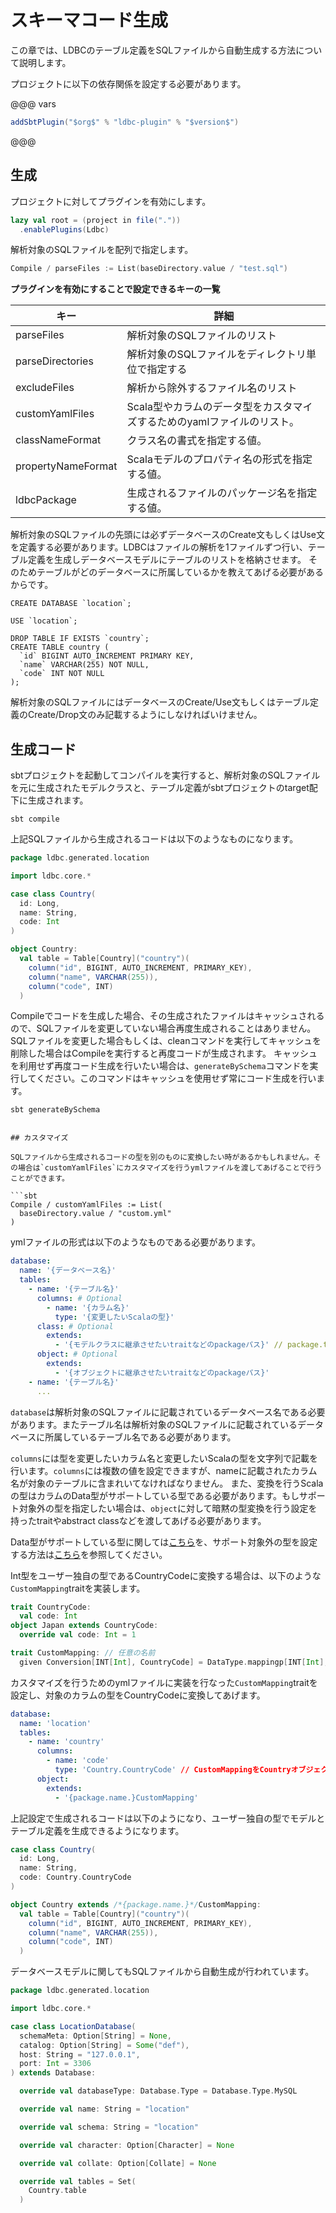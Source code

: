 # スキーマコード生成

この章では、LDBCのテーブル定義をSQLファイルから自動生成する方法について説明します。

プロジェクトに以下の依存関係を設定する必要があります。

@@@ vars
```scala 3
addSbtPlugin("$org$" % "ldbc-plugin" % "$version$")
```
@@@

## 生成

プロジェクトに対してプラグインを有効にします。

```sbt
lazy val root = (project in file("."))
  .enablePlugins(Ldbc)
```

解析対象のSQLファイルを配列で指定します。

```sbt
Compile / parseFiles := List(baseDirectory.value / "test.sql")
```

**プラグインを有効にすることで設定できるキーの一覧**

| キー                 | 詳細                                       |
|--------------------|------------------------------------------|
| parseFiles         | 解析対象のSQLファイルのリスト                         |
| parseDirectories   | 解析対象のSQLファイルをディレクトリ単位で指定する               |
| excludeFiles       | 解析から除外するファイル名のリスト                        |
| customYamlFiles    | Scala型やカラムのデータ型をカスタマイズするためのyamlファイルのリスト。 |
| classNameFormat    | クラス名の書式を指定する値。                           |
| propertyNameFormat | Scalaモデルのプロパティ名の形式を指定する値。                |
| ldbcPackage        | 生成されるファイルのパッケージ名を指定する値。                  |

解析対象のSQLファイルの先頭には必ずデータベースのCreate文もしくはUse文を定義する必要があります。LDBCはファイルの解析を1ファイルずつ行い、テーブル定義を生成しデータベースモデルにテーブルのリストを格納させます。
そのためテーブルがどのデータベースに所属しているかを教えてあげる必要があるからです。

```mysql
CREATE DATABASE `location`;

USE `location`;

DROP TABLE IF EXISTS `country`;
CREATE TABLE country (
  `id` BIGINT AUTO_INCREMENT PRIMARY KEY,
  `name` VARCHAR(255) NOT NULL,
  `code` INT NOT NULL
);
```

解析対象のSQLファイルにはデータベースのCreate/Use文もしくはテーブル定義のCreate/Drop文のみ記載するようにしなければいけません。

## 生成コード

sbtプロジェクトを起動してコンパイルを実行すると、解析対象のSQLファイルを元に生成されたモデルクラスと、テーブル定義がsbtプロジェクトのtarget配下に生成されます。

```shell
sbt compile
```

上記SQLファイルから生成されるコードは以下のようなものになります。

```scala 3
package ldbc.generated.location

import ldbc.core.*

case class Country(
  id: Long,
  name: String,
  code: Int
)

object Country:
  val table = Table[Country]("country")(
    column("id", BIGINT, AUTO_INCREMENT, PRIMARY_KEY),
    column("name", VARCHAR(255)),
    column("code", INT)
  )
```

Compileでコードを生成した場合、その生成されたファイルはキャッシュされるので、SQLファイルを変更していない場合再度生成されることはありません。SQLファイルを変更した場合もしくは、cleanコマンドを実行してキャッシュを削除した場合はCompileを実行すると再度コードが生成されます。
キャッシュを利用せず再度コード生成を行いたい場合は、`generateBySchema`コマンドを実行してください。このコマンドはキャッシュを使用せず常にコード生成を行います。

```shell
sbt generateBySchema
```

```shell

## カスタマイズ

SQLファイルから生成されるコードの型を別のものに変換したい時があるかもしれません。その場合は`customYamlFiles`にカスタマイズを行うymlファイルを渡してあげることで行うことができます。

```sbt
Compile / customYamlFiles := List(
  baseDirectory.value / "custom.yml"
)
```

ymlファイルの形式は以下のようなものである必要があります。

```yaml
database:
  name: '{データベース名}'
  tables:
    - name: '{テーブル名}'
      columns: # Optional
        - name: '{カラム名}'
          type: '{変更したいScalaの型}'
      class: # Optional
        extends:
          - '{モデルクラスに継承させたいtraitなどのpackageパス}' // package.trait.name
      object: # Optional
        extends:
          - '{オブジェクトに継承させたいtraitなどのpackageパス}'
    - name: '{テーブル名}'
      ...
```

`database`は解析対象のSQLファイルに記載されているデータベース名である必要があります。またテーブル名は解析対象のSQLファイルに記載されているデータベースに所属しているテーブル名である必要があります。

`columns`には型を変更したいカラム名と変更したいScalaの型を文字列で記載を行います。`columns`には複数の値を設定できますが、nameに記載されたカラム名が対象のテーブルに含まれいてなければなりません。
また、変換を行うScalaの型はカラムのData型がサポートしている型である必要があります。もしサポート対象外の型を指定したい場合は、`object`に対して暗黙の型変換を行う設定を持ったtraitやabstract classなどを渡してあげる必要があります。

Data型がサポートしている型に関しては[こちら](/ldbc/ja/01-Table-Definitions.html)を、サポート対象外の型を設定する方法は[こちら](/ldbc/ja/02-Custom-Data-Type.html)を参照してください。

Int型をユーザー独自の型であるCountryCodeに変換する場合は、以下のような`CustomMapping`traitを実装します。

```scala 3
trait CountryCode:
  val code: Int
object Japan extends CountryCode:
  override val code: Int = 1

trait CustomMapping: // 任意の名前
  given Conversion[INT[Int], CountryCode] = DataType.mappingp[INT[Int], CountryCode]
```

カスタマイズを行うためのymlファイルに実装を行なった`CustomMapping`traitを設定し、対象のカラムの型をCountryCodeに変換してあげます。

```yaml
database:
  name: 'location'
  tables:
    - name: 'country'
      columns:
        - name: 'code'
          type: 'Country.CountryCode' // CustomMappingをCountryオブジェクトにミックスインさせるのでそこから取得できるように記載
      object:
        extends:
          - '{package.name.}CustomMapping'
```

上記設定で生成されるコードは以下のようになり、ユーザー独自の型でモデルとテーブル定義を生成できるようになります。

```scala 3
case class Country(
  id: Long,
  name: String,
  code: Country.CountryCode
)

object Country extends /*{package.name.}*/CustomMapping:
  val table = Table[Country]("country")(
    column("id", BIGINT, AUTO_INCREMENT, PRIMARY_KEY),
    column("name", VARCHAR(255)),
    column("code", INT)
  )
```

データベースモデルに関してもSQLファイルから自動生成が行われています。

```scala 3
package ldbc.generated.location

import ldbc.core.*

case class LocationDatabase(
  schemaMeta: Option[String] = None,
  catalog: Option[String] = Some("def"),
  host: String = "127.0.0.1",
  port: Int = 3306
) extends Database:

  override val databaseType: Database.Type = Database.Type.MySQL

  override val name: String = "location"

  override val schema: String = "location"

  override val character: Option[Character] = None

  override val collate: Option[Collate] = None

  override val tables = Set(
    Country.table
  )
```
